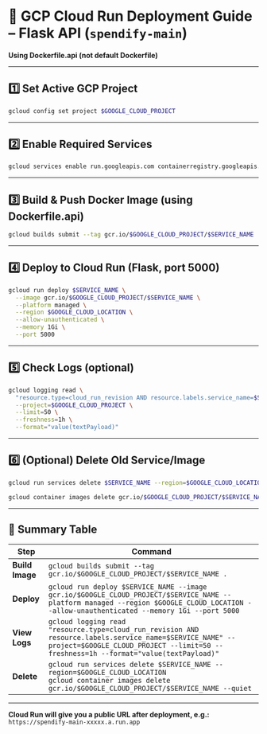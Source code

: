 # 🚀 GCP Cloud Run Deployment Guide – Flask API (`spendify-main`)

**Using Dockerfile.api (not default Dockerfile)**

---

## 1️⃣ Set Active GCP Project

```bash
gcloud config set project $GOOGLE_CLOUD_PROJECT
```

---

## 2️⃣ Enable Required Services

```bash
gcloud services enable run.googleapis.com containerregistry.googleapis.com cloudbuild.googleapis.com
```

---

## 3️⃣ Build & Push Docker Image (using Dockerfile.api)
<!-- NOTE: If your using a Dockerfile.api then you need a YML file also. -->
```bash
gcloud builds submit --tag gcr.io/$GOOGLE_CLOUD_PROJECT/$SERVICE_NAME .
```

---

## 4️⃣ Deploy to Cloud Run (Flask, port 5000)

```bash
gcloud run deploy $SERVICE_NAME \
  --image gcr.io/$GOOGLE_CLOUD_PROJECT/$SERVICE_NAME \
  --platform managed \
  --region $GOOGLE_CLOUD_LOCATION \
  --allow-unauthenticated \
  --memory 1Gi \
  --port 5000
```

---

## 5️⃣ Check Logs (optional)

```bash
gcloud logging read \
  "resource.type=cloud_run_revision AND resource.labels.service_name=$SERVICE_NAME" \
  --project=$GOOGLE_CLOUD_PROJECT \
  --limit=50 \
  --freshness=1h \
  --format="value(textPayload)"
```

---

## 6️⃣ (Optional) Delete Old Service/Image

```bash
gcloud run services delete $SERVICE_NAME --region=$GOOGLE_CLOUD_LOCATION

gcloud container images delete gcr.io/$GOOGLE_CLOUD_PROJECT/$SERVICE_NAME --quiet
```

---

## 📝 Summary Table

| Step            | Command                                                                                                                                                                                          |
| --------------- | ------------------------------------------------------------------------------------------------------------------------------------------------------------------------------------------------ |
| **Build Image** | `gcloud builds submit --tag gcr.io/$GOOGLE_CLOUD_PROJECT/$SERVICE_NAME .`                                                                                               |
| **Deploy**      | `gcloud run deploy $SERVICE_NAME --image gcr.io/$GOOGLE_CLOUD_PROJECT/$SERVICE_NAME --platform managed --region $GOOGLE_CLOUD_LOCATION --allow-unauthenticated --memory 1Gi --port 5000`         |
| **View Logs**   | `gcloud logging read "resource.type=cloud_run_revision AND resource.labels.service_name=$SERVICE_NAME" --project=$GOOGLE_CLOUD_PROJECT --limit=50 --freshness=1h --format="value(textPayload)"`  |
| **Delete**      | `gcloud run services delete $SERVICE_NAME --region=$GOOGLE_CLOUD_LOCATION`<br>`gcloud container images delete gcr.io/$GOOGLE_CLOUD_PROJECT/$SERVICE_NAME --quiet`                                 |

---

**Cloud Run will give you a public URL after deployment, e.g.:**
`https://spendify-main-xxxxx.a.run.app`